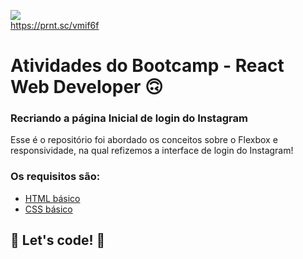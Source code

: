 <img width="auto" src="https://prnt.sc/vmif6f"><br>
https://prnt.sc/vmif6f 

# Atividades do Bootcamp - React Web Developer 🙃

### Recriando a página Inicial de login do Instagram

Esse é o repositório foi abordado os conceitos sobre o Flexbox e responsividade, na qual refizemos a interface de login do Instagram! 

### Os requisitos são:

* [HTML básico](https://www.w3schools.com/html/)
* [CSS básico](https://developer.mozilla.org/pt-BR/docs/Web/CSS)

## 🚀 Let's code! 🚀
